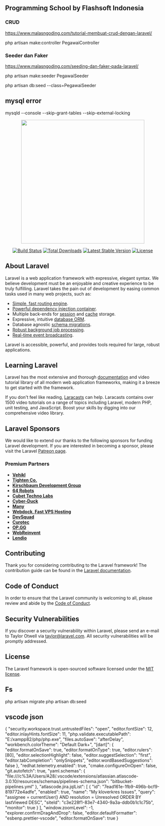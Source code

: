 ## Programming School by Flashsoft Indonesia

### CRUD
<!-- Untuk buat contoller -->
https://www.malasngoding.com/tutorial-membuat-crud-dengan-laravel/
<p>php artisan make:controller PegawaiController</p>

### Seeder dan Faker
https://www.malasngoding.com/seeding-dan-faker-pada-laravel/
<p>php artisan make:seeder PegawaiSeeder</p>
<p>php artisan db:seed --class=PegawaiSeeder</p>







## mysql error
mysqld --console --skip-grant-tables --skip-external-locking


<p align="center"><a href="https://laravel.com" target="_blank"><img src="https://raw.githubusercontent.com/laravel/art/master/logo-lockup/5%20SVG/2%20CMYK/1%20Full%20Color/laravel-logolockup-cmyk-red.svg" width="400"></a></p>

<p align="center">
<a href="https://travis-ci.org/laravel/framework"><img src="https://travis-ci.org/laravel/framework.svg" alt="Build Status"></a>
<a href="https://packagist.org/packages/laravel/framework"><img src="https://img.shields.io/packagist/dt/laravel/framework" alt="Total Downloads"></a>
<a href="https://packagist.org/packages/laravel/framework"><img src="https://img.shields.io/packagist/v/laravel/framework" alt="Latest Stable Version"></a>
<a href="https://packagist.org/packages/laravel/framework"><img src="https://img.shields.io/packagist/l/laravel/framework" alt="License"></a>
</p>

## About Laravel

Laravel is a web application framework with expressive, elegant syntax. We believe development must be an enjoyable and creative experience to be truly fulfilling. Laravel takes the pain out of development by easing common tasks used in many web projects, such as:

- [Simple, fast routing engine](https://laravel.com/docs/routing).
- [Powerful dependency injection container](https://laravel.com/docs/container).
- Multiple back-ends for [session](https://laravel.com/docs/session) and [cache](https://laravel.com/docs/cache) storage.
- Expressive, intuitive [database ORM](https://laravel.com/docs/eloquent).
- Database agnostic [schema migrations](https://laravel.com/docs/migrations).
- [Robust background job processing](https://laravel.com/docs/queues).
- [Real-time event broadcasting](https://laravel.com/docs/broadcasting).

Laravel is accessible, powerful, and provides tools required for large, robust applications.

## Learning Laravel

Laravel has the most extensive and thorough [documentation](https://laravel.com/docs) and video tutorial library of all modern web application frameworks, making it a breeze to get started with the framework.

If you don't feel like reading, [Laracasts](https://laracasts.com) can help. Laracasts contains over 1500 video tutorials on a range of topics including Laravel, modern PHP, unit testing, and JavaScript. Boost your skills by digging into our comprehensive video library.

## Laravel Sponsors

We would like to extend our thanks to the following sponsors for funding Laravel development. If you are interested in becoming a sponsor, please visit the Laravel [Patreon page](https://patreon.com/taylorotwell).

### Premium Partners

- **[Vehikl](https://vehikl.com/)**
- **[Tighten Co.](https://tighten.co)**
- **[Kirschbaum Development Group](https://kirschbaumdevelopment.com)**
- **[64 Robots](https://64robots.com)**
- **[Cubet Techno Labs](https://cubettech.com)**
- **[Cyber-Duck](https://cyber-duck.co.uk)**
- **[Many](https://www.many.co.uk)**
- **[Webdock, Fast VPS Hosting](https://www.webdock.io/en)**
- **[DevSquad](https://devsquad.com)**
- **[Curotec](https://www.curotec.com/services/technologies/laravel/)**
- **[OP.GG](https://op.gg)**
- **[WebReinvent](https://webreinvent.com/?utm_source=laravel&utm_medium=github&utm_campaign=patreon-sponsors)**
- **[Lendio](https://lendio.com)**

## Contributing

Thank you for considering contributing to the Laravel framework! The contribution guide can be found in the [Laravel documentation](https://laravel.com/docs/contributions).

## Code of Conduct

In order to ensure that the Laravel community is welcoming to all, please review and abide by the [Code of Conduct](https://laravel.com/docs/contributions#code-of-conduct).

## Security Vulnerabilities

If you discover a security vulnerability within Laravel, please send an e-mail to Taylor Otwell via [taylor@laravel.com](mailto:taylor@laravel.com). All security vulnerabilities will be promptly addressed.

## License

The Laravel framework is open-sourced software licensed under the [MIT license](https://opensource.org/licenses/MIT).

## Fs
php artisan migrate
php artisan db:seed

## vscode json

{
  "security.workspace.trust.untrustedFiles": "open",
  "editor.fontSize": 12,
  "editor.inlayHints.fontSize": 11,
  "php.validate.executablePath": "E:/xampp82/php/php.exe",
  "files.autoSave": "afterDelay",
  "workbench.colorTheme": "Default Dark+",
  "[dart]": {
    "editor.formatOnSave": true,
    "editor.formatOnType": true,
    "editor.rulers": [80],
    "editor.selectionHighlight": false,
    "editor.suggestSelection": "first",
    "editor.tabCompletion": "onlySnippets",
    "editor.wordBasedSuggestions": false
  },
  "redhat.telemetry.enabled": true,
  "cmake.configureOnOpen": false,
  "git.autofetch": true,
  "yaml.schemas": {
    "file:///c%3A/Users/A28/.vscode/extensions/atlassian.atlascode-3.0.10/resources/schemas/pipelines-schema.json": "bitbucket-pipelines.yml"
  },
  "atlascode.jira.jqlList": [
    {
      "id": "7ead161e-1fb9-496b-bcf9-819772e4adfe",
      "enabled": true,
      "name": "My kloverkres Issues",
      "query": "assignee = currentUser() AND resolution = Unresolved ORDER BY lastViewed DESC",
      "siteId": "c3e228f1-83e7-4340-9a3a-ddb0b1c1c75b",
      "monitor": true
    }
  ],
  "window.zoomLevel": -1,
  "explorer.confirmDragAndDrop": false,
  "editor.defaultFormatter": "esbenp.prettier-vscode",
  "editor.formatOnSave": true
}
